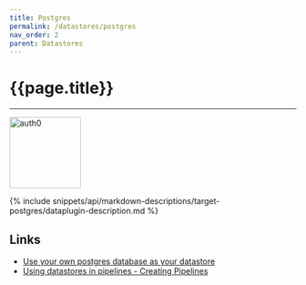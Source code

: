 ```yaml
---
title: Postgres
permalink: /datastores/postgres
nav_order: 2
parent: Datastores
---
```


# {{page.title}}

---

<img src="{{site.baseurl}}/assets/datastore_images/target-postgres.png" width="125" alt="auth0">

{% include snippets/api/markdown-descriptions/target-postgres/dataplugin-description.md %}

## Links

- [Use your own postgres database as your datastore]({{site.baseurl}}/datastores/default-datastore)
- [Using datastores in pipelines - Creating Pipelines]({{site.baseurl}}/tutorials/data/creating-pipelines)